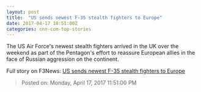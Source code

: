 ```yaml
---
layout: post
title:  "US sends newest F-35 stealth fighters to Europe"
date: 2017-04-17 18:51:00Z
categories: cnn-com-top-stories
---
```


The US Air Force's newest stealth fighters arrived in the UK over the weekend as part of the Pentagon's effort to reassure European allies in the face of Russian aggression on the continent.


Full story on F3News: [US sends newest F-35 stealth fighters to Europe](http://www.f3nws.com/n/4vxCSF)

> Posted on: Monday, April 17, 2017 11:51:00 PM
